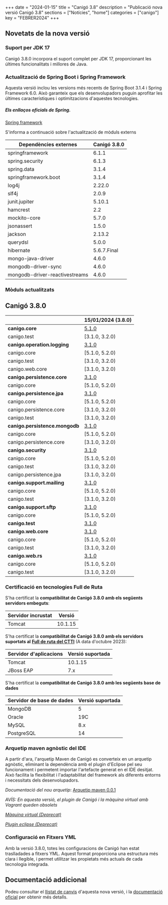 +++
date = "2024-01-15"
title = "Canigó 3.8"
description = "Publicació nova versió Canigó 3.8"
sections = ["Notícies", "home"]
categories = ["canigo"]
key = "FEBRER2024"
+++

## Novetats de la nova versió

### Suport per JDK 17

Canigó 3.8.0 incorpora el suport complet per JDK 17, proporcionant les últimes funcionalitats i millores de Java.

### Actualització de Spring Boot i Spring Framework

Aquesta versió inclou les versions més recents de Spring Boot 3.1.4 i Spring Framework 6.0. Això garanteix que els desenvolupadors puguin aprofitar les últimes característiques i optimitzacions d'aquestes tecnologies.

##### Els enllaços oficials de Spring.
[Spring framework](https://docs.spring.io/spring-framework/reference/index.html)


S'informa a continuació sobre l'actualització de mòduls externs

| Dependències externes          | Canigó 3.8.0 |
|--------------------------------|--------------|
| springframework                | 6.1.1        |
| spring.security                | 6.1.3        | 
| spring.data                    | 3.1.4        | 
| springframework.boot           | 3.1.4        |
| log4j                          | 2.22.0       | 
| slf4j                          | 2.0.9        | 
| junit.jupiter                  | 5.10.1       | 
| hamcrest                       | 2.2          | 
| mockito-core                   | 5.7.0        | 
| jsonassert                     | 1.5.0        |
| jackson                        | 2.13.2       |
| querydsl                       | 5.0.0        |
| hibernate                      | 5.6.7.Final  |
| mongo-java-driver              | 4.6.0        |
| mongodb-driver-sync            | 4.6.0        |
| mongodb-driver-reactivestreams | 4.6.0        |


### Mòduls actualitzats

## Canigó 3.8.0

|                                                   		| 15/01/2024 (3.8.0)																														|
|---------------------------------------------------		|------------------																														                 |
| **canigo.core**                                   		| [5.1.0](/plataformes/canigo/documentacio-llibreries/canigo.core/5.1.0/)  	                |
|   canigo.test                                   		    | [3.1.0, 3.2.0)                                                                            |
| **canigo.operation.logging**                              | [3.1.0](/plataformes/canigo/documentacio-llibreries/canigo.operation.logging/3.1.0/)  	|
|   canigo.core                                   		    | [5.1.0, 5.2.0)                                                                            |
|   canigo.test                                   		    | [3.1.0, 3.2.0)                                                                            |
|   canigo.web.core                                   		| [3.1.0, 3.2.0)                                                                            |
| **canigo.persistence.core**                               | [3.1.0](/plataformes/canigo/documentacio-llibreries/canigo.persistence.core/3.1.0/)  	    |
|   canigo.core                                   		    | [5.1.0, 5.2.0)                                                                            |
| **canigo.persistence.jpa**                                | [3.1.0](/plataformes/canigo/documentacio-llibreries/canigo.persistence.jpa/3.1.0/)  	    |
|   canigo.core                                   		    | [5.1.0, 5.2.0)                                                                            |
|   canigo.persistence.core                                 | [3.1.0, 3.2.0)                                                                            |
|   canigo.test                                   		    | [3.1.0, 3.2.0)                                                                            |
| **canigo.persistence.mongodb**                            | [3.1.0](/plataformes/canigo/documentacio-llibreries/canigo.persistence.mongodb/3.1.0/)  	|
|   canigo.core                                   		    | [5.1.0, 5.2.0)                                                                            |
|   canigo.persistence.core                                 | [3.1.0, 3.2.0)                                                                            |
| **canigo.security**                                       | [3.1.0](/plataformes/canigo/documentacio-llibreries/canigo.security/3.1.0/)  	            |
|   canigo.core                                   		    | [5.1.0, 5.2.0)                                                                            |
|   canigo.test                                   		    | [3.1.0, 3.2.0)                                                                            |
|   canigo.persistence.jpa                                  | [3.1.0, 3.2.0)                                                                            |
| **canigo.support.mailing**                                | [3.1.0](/plataformes/canigo/documentacio-llibreries/canigo.support.mailing/3.1.0/)  	    |
|   canigo.core                                   		    | [5.1.0, 5.2.0)                                                                            |
|   canigo.test                                   		    | [3.1.0, 3.2.0)                                                                            |
| **canigo.support.sftp**                                   | [3.1.0](/plataformes/canigo/documentacio-llibreries/canigo.support.sftp/3.1.0/)  	        |
|   canigo.core                                   		    | [5.1.0, 5.2.0)                                                                            |
| **canigo.test**                                           | [3.1.0](/plataformes/canigo/documentacio-llibreries/canigo.test/3.1.0/)  	                |
| **canigo.web.core**                                       | [3.1.0](/plataformes/canigo/documentacio-llibreries/canigo.web.core/3.1.0/)  	            |
|   canigo.core                                   		    | [5.1.0, 5.2.0)                                                                            |
|   canigo.test                                   		    | [3.1.0, 3.2.0)                                                                            |
| **canigo.web.rs**                                         | [3.1.0](/plataformes/canigo/documentacio-llibreries/canigo.web.rs/3.1.0/)  	            |
|   canigo.core                                   		    | [5.1.0, 5.2.0)                                                                            |
|   canigo.test                                   		    | [3.1.0, 3.2.0)                                                                            |




### Certificació en tecnologíes Full de Ruta

S'ha certificat la **compatibilitat de Canigó 3.8.0 amb els següents servidors embeguts**:

|      Servidor incrustat             | Versió  |
|---------------------------------    |---------|
|  Tomcat                             | 10.1.15 |


S'ha certificat la **compatibilitat de Canigó 3.8.0 amb els servidors suportats al**
[**Full de ruta del CTTI**](https://qualitat.solucions.gencat.cat/estandards/estandard-full-ruta-programari/) (A data d'octubre 2023): 


| 	Servidor d'aplicacions		 | 		Versió suportada     	  |
|--------------------|---------------------------|
| Tomcat					     | 10.1.15   	             	 |
| JBoss EAP       				| 7.x        			            |

S'ha certificat la **compatibilitat de Canigó 3.8.0 amb les següents base de dades**

| 	Servidor de base de dades		 | 		Versió suportada     	  |
|--------------------|---------------------------|
| MongoDB					     | 5  	             	 |
| Oracle				        | 19C               		   |
| MySQL       				| 8.x        			            |
| PostgreSQL       				| 14        			            |


### Arquetip maven agnòstic del IDE

A partir d'ara, l'arquetip Maven de Canigó es converteix en un arquetip agnòstic, eliminant la dependència amb el plugin d'Eclipse pel seu funcionament i permetent importar l'artefacte generat en el IDE desitjat. Això facilita la flexibilitat i l'adaptabilitat del framework als diferents entorns i necessitats dels desenvolupadors.

_Documentació del nou arquetip_: [Arquetip maven 0.0.1](https://canigo.ctti.gencat.cat/plataformes/canigo/entorn-de-desenvolupament/arquetip-maven/nova-versio/0.0.1/documentacio/)

_AVÍS: En aquesta versió, el plugin de Canigó i la màquina virtual amb Vagrant queden obsolets_

_[Màquina virtual (Deprecat)](/plataformes/canigo/entorn-de-desenvolupament/maquina-virtual/)_

_[Plugin eclipse (Deprecat)](/plataformes/canigo/entorn-de-desenvolupament/plugin-eclipse/)_


### Configuració en Fitxers YML

Amb la versió 3.8.0, totes les configuracions de Canigó han estat traslladades a fitxers YML. Aquest format proporciona una estructura més clara i llegible, i permet utilitzar les propietats més actuals de cada tecnologia integrada.


## Documentació addicional

Podeu consultar el [llistat de canvis](/plataformes/canigo/documentacio-per-versions/3.8LTS/3.8.0/llistat-de-canvis/) d'aquesta nova versió, i la [documentació oficial](/plataformes/canigo/documentacio-per-versions/3.8LTS) per obtenir més detalls.
